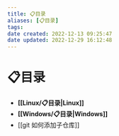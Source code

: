 ```yaml
---
title: 📋目录
aliases: [📋目录]
tags: 
date created: 2022-12-13 09:25:47
date updated: 2022-12-29 16:12:48
---
```


# 📋目录

- **[[Linux/📋目录|Linux]]**
- **[[Windows/📋目录|Windows]]**
- [[git 如何添加子仓库]]
